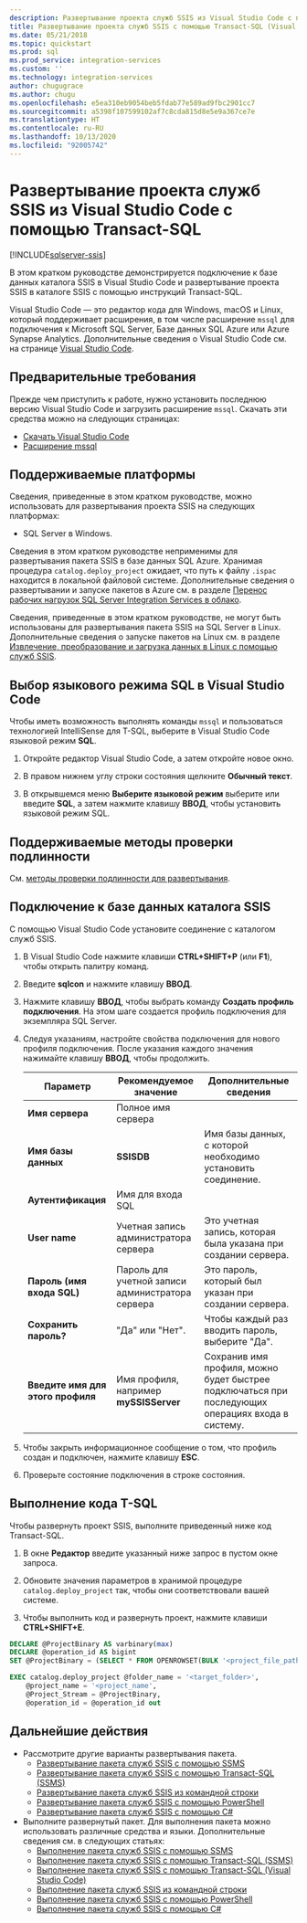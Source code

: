 ```yaml
---
description: Развертывание проекта служб SSIS из Visual Studio Code с помощью Transact-SQL
title: Развертывание проекта служб SSIS с помощью Transact-SQL (Visual Studio Code) | Документы Майкрософт
ms.date: 05/21/2018
ms.topic: quickstart
ms.prod: sql
ms.prod_service: integration-services
ms.custom: ''
ms.technology: integration-services
author: chugugrace
ms.author: chugu
ms.openlocfilehash: e5ea310eb9054beb5fdab77e589ad9fbc2901cc7
ms.sourcegitcommit: a5398f107599102af7c8cda815d8e5e9a367ce7e
ms.translationtype: HT
ms.contentlocale: ru-RU
ms.lasthandoff: 10/13/2020
ms.locfileid: "92005742"
---
```

# <a name="deploy-an-ssis-project-from-visual-studio-code-with-transact-sql"></a>Развертывание проекта служб SSIS из Visual Studio Code с помощью Transact-SQL

[!INCLUDE[sqlserver-ssis](../includes/applies-to-version/sqlserver-ssis.md)]


В этом кратком руководстве демонстрируется подключение к базе данных каталога SSIS в Visual Studio Code и развертывание проекта SSIS в каталоге SSIS с помощью инструкций Transact-SQL.

Visual Studio Code — это редактор кода для Windows, macOS и Linux, который поддерживает расширения, в том числе расширение `mssql` для подключения к Microsoft SQL Server, Базе данных SQL Azure или Azure Synapse Analytics. Дополнительные сведения о Visual Studio Code см. на странице [Visual Studio Code](https://code.visualstudio.com/).

## <a name="prerequisites"></a>Предварительные требования

Прежде чем приступить к работе, нужно установить последнюю версию Visual Studio Code и загрузить расширение `mssql`. Скачать эти средства можно на следующих страницах:
-   [Скачать Visual Studio Code](https://code.visualstudio.com/Download)
-   [Расширение mssql](https://marketplace.visualstudio.com/items?itemName=ms-mssql.mssql)

## <a name="supported-platforms"></a>Поддерживаемые платформы

Сведения, приведенные в этом кратком руководстве, можно использовать для развертывания проекта SSIS на следующих платформах:

-   SQL Server в Windows.

Сведения в этом кратком руководстве неприменимы для развертывания пакета SSIS в базе данных SQL Azure. Хранимая процедура `catalog.deploy_project` ожидает, что путь к файлу `.ispac` находится в локальной файловой системе. Дополнительные сведения о развертывании и запуске пакетов в Azure см. в разделе [Перенос рабочих нагрузок SQL Server Integration Services в облако](lift-shift/ssis-azure-lift-shift-ssis-packages-overview.md).

Сведения, приведенные в этом кратком руководстве, не могут быть использованы для развертывания пакета SSIS на SQL Server в Linux. Дополнительные сведения о запуске пакетов на Linux см. в разделе [Извлечение, преобразование и загрузка данных в Linux с помощью служб SSIS](../linux/sql-server-linux-migrate-ssis.md).

## <a name="set-language-mode-to-sql-in-vs-code"></a>Выбор языкового режима SQL в Visual Studio Code

Чтобы иметь возможность выполнять команды `mssql` и пользоваться технологией IntelliSense для T-SQL, выберите в Visual Studio Code языковой режим **SQL**.

1. Откройте редактор Visual Studio Code, а затем откройте новое окно. 

2. В правом нижнем углу строки состояния щелкните **Обычный текст**.
 
3. В открывшемся меню **Выберите языковой режим** выберите или введите **SQL**, а затем нажмите клавишу **ВВОД**, чтобы установить языковой режим SQL. 

## <a name="supported-authentication-method"></a>Поддерживаемые методы проверки подлинности

См. [методы проверки подлинности для развертывания](ssis-quickstart-deploy-ssms.md#authentication-methods-for-deployment).

## <a name="connect-to-the-ssis-catalog-database"></a>Подключение к базе данных каталога SSIS

С помощью Visual Studio Code установите соединение с каталогом служб SSIS.

1. В Visual Studio Code нажмите клавиши **CTRL+SHIFT+P** (или **F1**), чтобы открыть палитру команд.

2. Введите **sqlcon** и нажмите клавишу **ВВОД**.

3. Нажмите клавишу **ВВОД**, чтобы выбрать команду **Создать профиль подключения**. На этом шаге создается профиль подключения для экземпляра SQL Server.

4. Следуя указаниям, настройте свойства подключения для нового профиля подключения. После указания каждого значения нажимайте клавишу **ВВОД**, чтобы продолжить. 

   | Параметр       | Рекомендуемое значение | Дополнительные сведения |
   | ------------ | ------------------ | ------------------------------------------------- | 
   | **Имя сервера** | Полное имя сервера |  |
   | **Имя базы данных** | **SSISDB** | Имя базы данных, с которой необходимо установить соединение. |
   | **Аутентификация** | Имя для входа SQL | |
   | **User name** | Учетная запись администратора сервера | Это учетная запись, которая была указана при создании сервера. |
   | **Пароль (имя входа SQL)** | Пароль для учетной записи администратора сервера | Это пароль, который был указан при создании сервера. |
   | **Сохранить пароль?** | "Да" или "Нет". | Чтобы каждый раз вводить пароль, выберите "Да". |
   | **Введите имя для этого профиля** | Имя профиля, например **mySSISServer** | Сохранив имя профиля, можно будет быстрее подключаться при последующих операциях входа в систему. | 

5. Чтобы закрыть информационное сообщение о том, что профиль создан и подключен, нажмите клавишу **ESC**.

6. Проверьте состояние подключения в строке состояния.

## <a name="run-the-t-sql-code"></a>Выполнение кода T-SQL
Чтобы развернуть проект SSIS, выполните приведенный ниже код Transact-SQL.

1. В окне **Редактор** введите указанный ниже запрос в пустом окне запроса.

2. Обновите значения параметров в хранимой процедуре `catalog.deploy_project` так, чтобы они соответствовали вашей системе.

3. Чтобы выполнить код и развернуть проект, нажмите клавиши **CTRL+SHIFT+E**.

```sql
DECLARE @ProjectBinary AS varbinary(max)
DECLARE @operation_id AS bigint
SET @ProjectBinary = (SELECT * FROM OPENROWSET(BULK '<project_file_path>.ispac', SINGLE_BLOB) AS BinaryData)

EXEC catalog.deploy_project @folder_name = '<target_folder>',
    @project_name = '<project_name',
    @Project_Stream = @ProjectBinary,
    @operation_id = @operation_id out
```

## <a name="next-steps"></a>Дальнейшие действия
- Рассмотрите другие варианты развертывания пакета.
    - [Развертывание пакета служб SSIS с помощью SSMS](./ssis-quickstart-deploy-ssms.md)
    - [Развертывание пакета служб SSIS с помощью Transact-SQL (SSMS)](./ssis-quickstart-deploy-tsql-ssms.md)
    - [Развертывание пакета служб SSIS из командной строки](./ssis-quickstart-deploy-cmdline.md)
    - [Развертывание пакета служб SSIS с помощью PowerShell](ssis-quickstart-deploy-powershell.md)
    - [Развертывание пакета служб SSIS с помощью C#](./ssis-quickstart-deploy-dotnet.md) 
- Выполните развернутый пакет. Для выполнения пакета можно использовать различные средства и языки. Дополнительные сведения см. в следующих статьях:
    - [Выполнение пакета служб SSIS с помощью SSMS](./ssis-quickstart-run-ssms.md)
    - [Выполнение пакета служб SSIS с помощью Transact-SQL (SSMS)](./ssis-quickstart-run-tsql-ssms.md)
    - [Выполнение пакета служб SSIS с помощью Transact-SQL (Visual Studio Code)](ssis-quickstart-run-tsql-vscode.md)
    - [Выполнение пакета служб SSIS из командной строки](./ssis-quickstart-run-cmdline.md)
    - [Выполнение пакета служб SSIS с помощью PowerShell](ssis-quickstart-run-powershell.md)
    - [Выполнение пакета служб SSIS с помощью C#](./ssis-quickstart-run-dotnet.md) 
